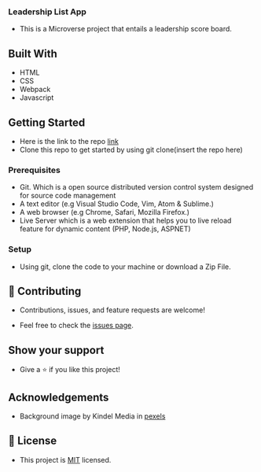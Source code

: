 ### Leadership List App

- This is a Microverse project that entails a leadership score board.

## Built With

- HTML
- CSS
- Webpack
- Javascript

## Getting Started

- Here is the link to the repo [link](https://github.com/Graycemuthui/Leaderboard)
- Clone this repo to get started by using git clone(insert the repo here)

### Prerequisites

- Git. Which is a open source distributed version control system designed for source code management
- A text editor (e.g Visual Studio Code, Vim, Atom & Sublime.)
- A web browser (e.g Chrome, Safari, Mozilla Firefox.)
- Live Server which is a web extension that helps you to live reload feature for dynamic content (PHP, Node.js, ASPNET)

### Setup

- Using git, clone the code to your machine or download a Zip File.

## 🤝 Contributing

- Contributions, issues, and feature requests are welcome!

- Feel free to check the [issues page](../../issues/).

## Show your support

- Give a ⭐️ if you like this project!

## Acknowledgements

- Background image by Kindel Media in [pexels](https://www.pexels.com/photo/person-wearing-white-glove-holding-a-golf-ball-6573883/)

## 📝 License

- This project is [MIT](./MIT.md) licensed.
